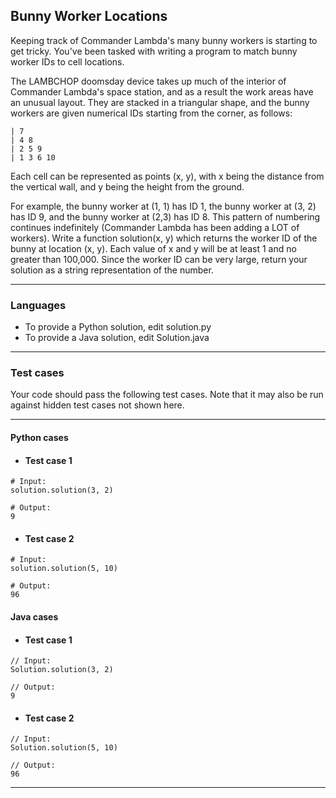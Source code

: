 ## Bunny Worker Locations

Keeping track of Commander Lambda's many bunny workers is starting to 
get tricky. You've been tasked with writing a program to match bunny 
worker IDs to cell locations.

The LAMBCHOP doomsday device takes up much 
of the interior of Commander Lambda's space station, and as a result the 
work areas have an unusual layout. They are stacked in a triangular shape, 
and the bunny workers are given numerical IDs starting from the corner, as 
follows:
```
| 7
| 4 8
| 2 5 9
| 1 3 6 10
```
Each cell can be represented as 
points (x, y), with x being the distance from the vertical wall,
and y being the height from the ground. 

For example, the bunny worker 
at (1, 1) has ID 1, the bunny worker at (3, 2) has ID 9, 
and the bunny worker at (2,3) has ID 8. This pattern of numbering
continues indefinitely (Commander Lambda has been adding a LOT of workers). 
Write a function solution(x, y) which returns the worker ID of the
bunny at location (x, y). Each value of x and y will be at least 1 
and no greater than 100,000. Since the worker ID can be very large,
return your solution as a string representation of the number.

----

### Languages

* To provide a Python solution, edit solution.py
* To provide a Java solution, edit Solution.java

----

### Test cases

Your code should pass the following test cases.
Note that it may also be run against hidden test cases not shown here.

----

#### Python cases

* #### Test case 1
```
# Input:
solution.solution(3, 2)
```
```
# Output:
9
```

* #### Test case 2
```
# Input:
solution.solution(5, 10)
```
```
# Output:
96
```

#### Java cases

* #### Test case 1
```
// Input:
Solution.solution(3, 2)
```
```
// Output:
9
```

* #### Test case 2
```
// Input:
Solution.solution(5, 10)
```
```
// Output:
96
```

----
